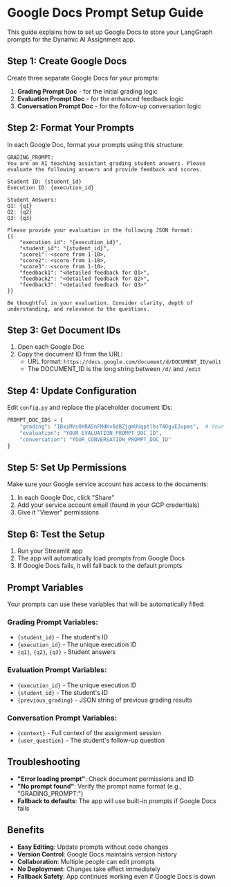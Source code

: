 # Google Docs Prompt Setup Guide

This guide explains how to set up Google Docs to store your LangGraph prompts for the Dynamic AI Assignment app.

## Step 1: Create Google Docs

Create three separate Google Docs for your prompts:

1. **Grading Prompt Doc** - for the initial grading logic
2. **Evaluation Prompt Doc** - for the enhanced feedback logic  
3. **Conversation Prompt Doc** - for the follow-up conversation logic

## Step 2: Format Your Prompts

In each Google Doc, format your prompts using this structure:

```
GRADING_PROMPT:
You are an AI teaching assistant grading student answers. Please evaluate the following answers and provide feedback and scores.

Student ID: {student_id}
Execution ID: {execution_id}

Student Answers:
Q1: {q1}
Q2: {q2}
Q3: {q3}

Please provide your evaluation in the following JSON format:
{{
    "execution_id": "{execution_id}",
    "student_id": "{student_id}",
    "score1": <score from 1-10>,
    "score2": <score from 1-10>,
    "score3": <score from 1-10>,
    "feedback1": "<detailed feedback for Q1>",
    "feedback2": "<detailed feedback for Q2>",
    "feedback3": "<detailed feedback for Q3>"
}}

Be thoughtful in your evaluation. Consider clarity, depth of understanding, and relevance to the questions.
```

## Step 3: Get Document IDs

1. Open each Google Doc
2. Copy the document ID from the URL:
   - URL format: `https://docs.google.com/document/d/DOCUMENT_ID/edit`
   - The DOCUMENT_ID is the long string between `/d/` and `/edit`

## Step 4: Update Configuration

Edit `config.py` and replace the placeholder document IDs:

```python
PROMPT_DOC_IDS = {
    "grading": "1BxiMVs0XRA5nFMdKvBdBZjgmUUqptlbs74OgvE2upms",  # Your actual doc ID
    "evaluation": "YOUR_EVALUATION_PROMPT_DOC_ID",
    "conversation": "YOUR_CONVERSATION_PROMPT_DOC_ID"
}
```

## Step 5: Set Up Permissions

Make sure your Google service account has access to the documents:

1. In each Google Doc, click "Share"
2. Add your service account email (found in your GCP credentials)
3. Give it "Viewer" permissions

## Step 6: Test the Setup

1. Run your Streamlit app
2. The app will automatically load prompts from Google Docs
3. If Google Docs fails, it will fall back to the default prompts

## Prompt Variables

Your prompts can use these variables that will be automatically filled:

### Grading Prompt Variables:
- `{student_id}` - The student's ID
- `{execution_id}` - The unique execution ID
- `{q1}`, `{q2}`, `{q3}` - Student answers

### Evaluation Prompt Variables:
- `{execution_id}` - The unique execution ID
- `{student_id}` - The student's ID
- `{previous_grading}` - JSON string of previous grading results

### Conversation Prompt Variables:
- `{context}` - Full context of the assignment session
- `{user_question}` - The student's follow-up question

## Troubleshooting

- **"Error loading prompt"**: Check document permissions and ID
- **"No prompt found"**: Verify the prompt name format (e.g., "GRADING_PROMPT:")
- **Fallback to defaults**: The app will use built-in prompts if Google Docs fails

## Benefits

- **Easy Editing**: Update prompts without code changes
- **Version Control**: Google Docs maintains version history
- **Collaboration**: Multiple people can edit prompts
- **No Deployment**: Changes take effect immediately
- **Fallback Safety**: App continues working even if Google Docs is down 